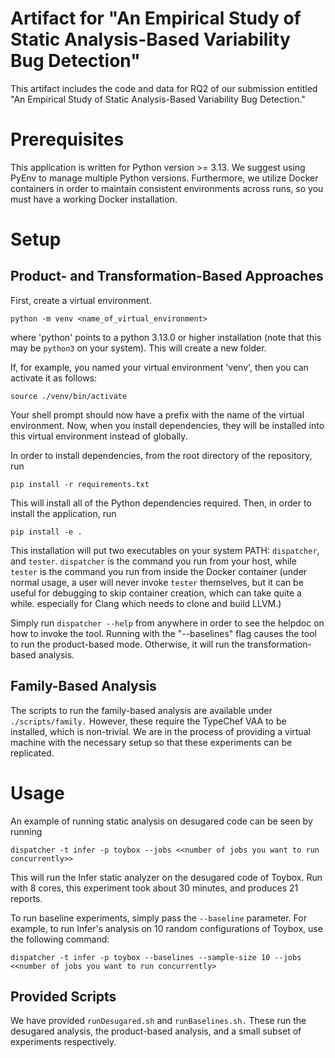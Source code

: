 # Artifact for "An Empirical Study of Static Analysis-Based Variability Bug Detection"

This artifact includes the code and data for RQ2 of our submission entitled "An Empirical Study of Static Analysis-Based Variability Bug Detection."

# Prerequisites

This application is written for Python version >= 3.13. We suggest using PyEnv to manage multiple Python versions.
Furthermore, we utilize Docker containers in order to maintain consistent environments across runs, so you must have a working Docker installation. 

# Setup

## Product- and Transformation-Based Approaches

First, create a virtual environment.

`python -m venv <name_of_virtual_environment>`

where 'python' points to a python 3.13.0 or higher installation (note that this may be `python3` on your system).
This will create a new folder.

If, for example, you named your virtual environment 'venv', then you can activate it as follows:

`source ./venv/bin/activate`

Your shell prompt should now have a prefix with the name of the virtual environment.
Now, when you install dependencies, they will be installed into this virtual environment instead of globally.

In order to install dependencies, from the root directory of the repository, run

`pip install -r requirements.txt`

This will install all of the Python dependencies required. Then, in order to install
the application, run

`pip install -e .`

This installation will put two executables on your system PATH: `dispatcher`, and `tester`.
`dispatcher` is the command you run from your host, while `tester` is the command you run from inside the Docker container (under normal usage, a user
will never invoke `tester` themselves, but it can be useful for debugging to skip
container creation, which can take quite a while. especially for Clang which needs to clone and build LLVM.)

Simply run `dispatcher --help` from anywhere in order to see the helpdoc on how to
invoke the tool. Running with the "--baselines" flag causes the tool to run the product-based mode. Otherwise, it will run the transformation-based analysis.

## Family-Based Analysis

The scripts to run the family-based analysis are available under `./scripts/family.` However, these require the TypeChef VAA to be installed, which is non-trivial. We are in the process of providing a virtual machine with the necessary setup so that these experiments can be replicated.

# Usage

An example of running static analysis on desugared code can be seen by running

```
dispatcher -t infer -p toybox --jobs <<number of jobs you want to run concurrently>>
```

This will run the Infer static analyzer on the desugared code of Toybox. Run with 8 cores, this experiment took about 30 minutes, and produces 21 reports.

To run baseline experiments, simply pass the `--baseline` parameter. For example, to run Infer's analysis on 10 random configurations of Toybox, use the following command:

```
dispatcher -t infer -p toybox --baselines --sample-size 10 --jobs <<number of jobs you want to run concurrently>
```

## Provided Scripts

We have provided `runDesugared.sh` and `runBaselines.sh.` These run the desugared analysis, the product-based analysis, and a small subset of experiments respectively.
